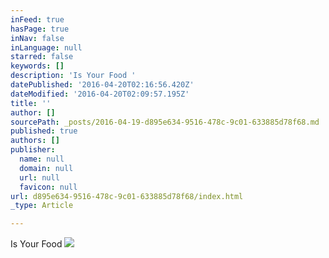 ```yaml
---
inFeed: true
hasPage: true
inNav: false
inLanguage: null
starred: false
keywords: []
description: 'Is Your Food '
datePublished: '2016-04-20T02:16:56.420Z'
dateModified: '2016-04-20T02:09:57.195Z'
title: ''
author: []
sourcePath: _posts/2016-04-19-d895e634-9516-478c-9c01-633885d78f68.md
published: true
authors: []
publisher:
  name: null
  domain: null
  url: null
  favicon: null
url: d895e634-9516-478c-9c01-633885d78f68/index.html
_type: Article

---
```

Is Your Food ![](https://the-grid-user-content.s3-us-west-2.amazonaws.com/b54855b0-9fbc-456b-8dc2-9e003afbf27d.jpg)
